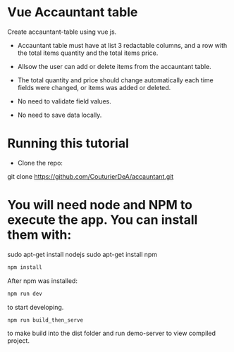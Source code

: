 # Vue Accauntant table

Create accauntant-table using vue js.

- Accauntant table must have at list 3 redactable columns, 
and a row with the total items quantity and the total items price.

- Allsow the user can add or delete items from the accauntant table.

- The total quantity and price should change automatically each time fields were changed,
or items was added or deleted.

- No need to validate field values.

- No need to save data locally.

# Running this tutorial
-  Clone the repo:

git clone https://github.com/CouturierDeA/accauntant.git

# You will need node and NPM to execute the app. You can install them with:

sudo apt-get install nodejs
sudo apt-get install npm

``` bash
npm install
```

After npm was installed:

``` bash
npm run dev
```

to start developing.

``` bash
npm run build_then_serve
```

to make build into the dist folder and run demo-server to view compiled project.